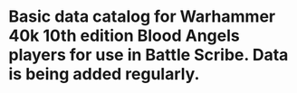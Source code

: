 # Basic data catalog for Warhammer 40k 10th edition Blood Angels players for use in Battle Scribe. Data is being added regularly. 
